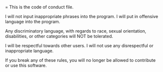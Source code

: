 =
This is the code of conduct file.

I will not input inappropriate phrases into the program.
I will put in offensive language into the program.

Any discriminatory language, with regards to race, sexual orientation, disabilities, or other categories will NOT be tolerated.

I will be respectful towards other users.
I will not use any disrespectful or inappropriate language.


If you break any of these rules, you will no longer be allowed to contribute or use this software.

